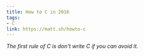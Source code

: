 ```yaml
---
title: How to C in 2016
tags:
- C
link: https://matt.sh/howto-c
---
```

*The first rule of C is don't write C if you can avoid it.*
